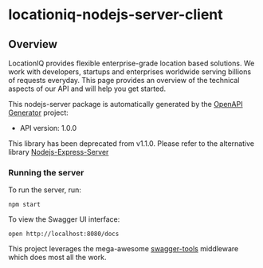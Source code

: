 # locationiq-nodejs-server-client

## Overview
LocationIQ provides flexible enterprise-grade location based solutions. We work with developers, startups and enterprises worldwide serving billions of requests everyday. This page provides an overview of the technical aspects of our API and will help you get started.

This nodejs-server package is automatically generated by the [OpenAPI Generator](https://openapi-generator.tech) project:

- API version: 1.0.0

This library has been deprecated from v1.1.0.
Please refer to the alternative library <a href="https://github.com/location-iq/locationiq-nodejs-express-server-client">Nodejs-Express-Server</a>

### Running the server
To run the server, run:

```
npm start
```

To view the Swagger UI interface:

```
open http://localhost:8080/docs
```

This project leverages the mega-awesome [swagger-tools](https://github.com/apigee-127/swagger-tools) middleware which does most all the work.
